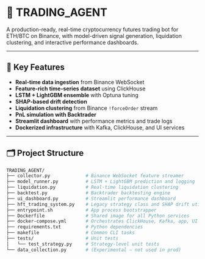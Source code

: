 # 🚀 TRADING_AGENT

A production-ready, real-time cryptocurrency futures trading bot for ETH/BTC on Binance, with model-driven signal generation, liquidation clustering, and interactive performance dashboards.

---

## 🧠 Key Features

- **Real-time data ingestion** from Binance WebSocket
- **Feature-rich time-series dataset** using ClickHouse
- **LSTM + LightGBM ensemble** with Optuna tuning
- **SHAP-based drift detection**
- **Liquidation clustering** from Binance `!forceOrder` stream
- **PnL simulation with Backtrader**
- **Streamlit dashboard** with performance metrics and trade logs
- **Dockerized infrastructure** with Kafka, ClickHouse, and UI services

---

## 🗂️ Project Structure

```bash
TRADING_AGENT/
├── collector.py             # Binance WebSocket feature streamer
├── model_runner.py          # LSTM + LightGBM prediction and logging
├── liquidation.py           # Real-time liquidation clustering
├── backtest.py              # Backtrader backtesting engine
├── ui_dashboard.py          # Streamlit performance dashboard
├── hft_trading_system.py    # Legacy strategy class and SHAP drift utility
├── entrypoint.sh            # App process bootstrapper
├── Dockerfile               # Shared image for all Python services
├── docker-compose.yml       # Orchestrates ClickHouse, Kafka, app, UI
├── requirements.txt         # Python dependencies
├── makefile                 # Common CLI tasks
├── tests/                   # Unit tests
│   └── test_strategy.py     # Strategy-level unit tests
└── data_collection.py       # (Experimental – not used in prod)